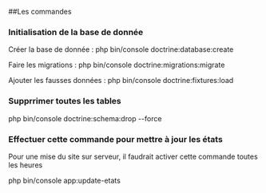 ##Les commandes

### Initialisation de la base de donnée

Créer la base de donnée : php bin/console doctrine:database:create

Faire les migrations : php bin/console doctrine:migrations:migrate

Ajouter les fausses données : php bin/console doctrine:fixtures:load

### Supprrimer toutes les tables

php bin/console doctrine:schema:drop --force

### Effectuer cette commande pour mettre à jour les états

Pour une mise du site sur serveur, il faudrait activer cette commande toutes les heures

php bin/console app:update-etats
